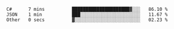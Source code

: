 <!--START_SECTION:waka-->

```text
C#      7 mins          █████████████████████▓░░░   86.10 %
JSON    1 min           ███░░░░░░░░░░░░░░░░░░░░░░   11.67 %
Other   0 secs          ▓░░░░░░░░░░░░░░░░░░░░░░░░   02.23 %
```

<!--END_SECTION:waka-->

